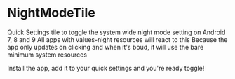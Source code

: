 # NightModeTile
Quick Settings tile to toggle the system wide night mode setting on Android 7, 8 and 9
All apps with values-night resources will react to this
Because the app only updates on clicking and when it's boud, it will use the bare minimum system resources

Install the app, add it to your quick settings and you're ready toggle!
